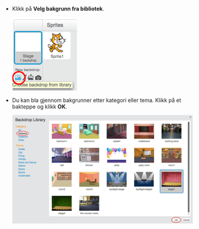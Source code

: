 + Klikk på **Velg bakgrunn fra bibliotek**.
    
    ![skjermbilde](images/stage-choose.png)

+ Du kan bla gjennom bakgrunner etter kategori eller tema. Klikk på et bakteppe og klikk **OK**.
    
    ![skjermbilde](images/backdrop.png)
